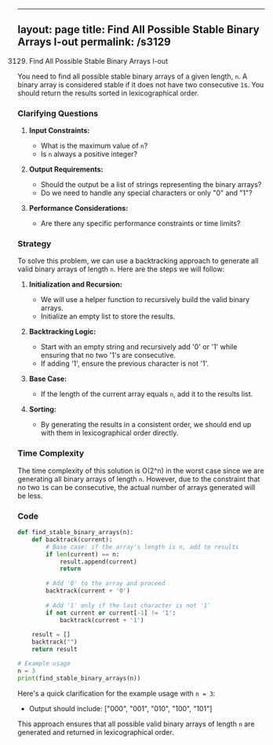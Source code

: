 
---
layout: page
title:  Find All Possible Stable Binary Arrays I-out
permalink: /s3129
---

3129. Find All Possible Stable Binary Arrays I-out

You need to find all possible stable binary arrays of a given length, `n`. A binary array is considered stable if it does not have two consecutive `1`s. You should return the results sorted in lexicographical order.

### Clarifying Questions

1. **Input Constraints:**
   - What is the maximum value of `n`?
   - Is `n` always a positive integer?

2. **Output Requirements:**
   - Should the output be a list of strings representing the binary arrays?
   - Do we need to handle any special characters or only "0" and "1"?

3. **Performance Considerations:**
   - Are there any specific performance constraints or time limits?

### Strategy

To solve this problem, we can use a backtracking approach to generate all valid binary arrays of length `n`. Here are the steps we will follow:

1. **Initialization and Recursion:**
   - We will use a helper function to recursively build the valid binary arrays.
   - Initialize an empty list to store the results.

2. **Backtracking Logic:**
   - Start with an empty string and recursively add '0' or '1' while ensuring that no two '1's are consecutive.
   - If adding '1', ensure the previous character is not '1'.

3. **Base Case:**
   - If the length of the current array equals `n`, add it to the results list.

4. **Sorting:**
   - By generating the results in a consistent order, we should end up with them in lexicographical order directly.

### Time Complexity

The time complexity of this solution is O(2^n) in the worst case since we are generating all binary arrays of length `n`. However, due to the constraint that no two `1`s can be consecutive, the actual number of arrays generated will be less.

### Code

```python
def find_stable_binary_arrays(n):
    def backtrack(current):
        # Base case: if the array's length is n, add to results
        if len(current) == n:
            result.append(current)
            return
        
        # Add '0' to the array and proceed
        backtrack(current + '0')
        
        # Add '1' only if the last character is not '1'
        if not current or current[-1] != '1':
            backtrack(current + '1')
    
    result = []
    backtrack("")
    return result

# Example usage
n = 3
print(find_stable_binary_arrays(n))
```

Here's a quick clarification for the example usage with `n = 3`:
- Output should include: ["000", "001", "010", "100", "101"]

This approach ensures that all possible valid binary arrays of length `n` are generated and returned in lexicographical order.